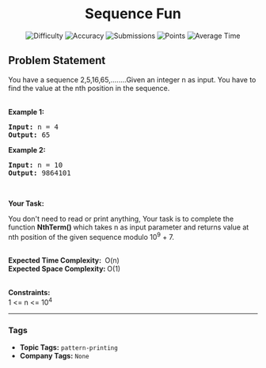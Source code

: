 <h1 align="center">Sequence Fun</h1>

<p align="center">
  <img alt="Difficulty" title="Difficulty" src="https://custom-icon-badges.demolab.com/badge/Difficulty: Easy-1F222E?style=for-the-badge&logoColor=white&logo=fire"/>
  <img alt="Accuracy" title="Accuracy" src="https://custom-icon-badges.demolab.com/badge/Accuracy: 49.88%25-1F222E?style=for-the-badge&logoColor=white&logo=target"/>
  <img alt="Submissions" title="Submissions" src="https://custom-icon-badges.demolab.com/badge/Submissions: 27K+-1F222E?style=for-the-badge&logoColor=white&logo=repo"/>
  <img alt="Points" title="Points" src="https://custom-icon-badges.demolab.com/badge/Points: 2-1F222E?style=for-the-badge&logoColor=white&logo=award"/>
  <img alt="Average Time" title="Average Time" src="https://custom-icon-badges.demolab.com/badge/Average%20Time: 10m-1F222E?style=for-the-badge&logoColor=white&logo=clock"/>
</p>

## Problem Statement

You have a sequence 2,5,16,65,........Given an integer n as input. You have to find the value at the nth position in the sequence.<br> 

<b>Example 1:</b>

<pre><b>Input: </b>n = 4
<b>Output: </b>65
</pre>

<b>Example 2:</b>

<pre><b>Input: </b>n = 10
<b>Output: </b>9864101
</pre>

 

<b>Your Task:</b>

You don't need to read or print anything, Your task is to complete the function <b>NthTerm() </b>which takes n as input parameter and returns value at nth position of the given sequence modulo 10<sup>9</sup> + 7.<br> 

<b>Expected Time Complexity: </b> O(n)<br><b>Expected Space Complexity: </b>O(1)<br> 

<b>Constraints:</b><br>1 <= n <= 10<sup>4</sup>


<hr>

### Tags
- **Topic Tags:** `pattern-printing`
- **Company Tags:** `None`
